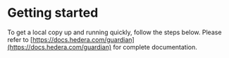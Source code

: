# Getting started

To get a local copy up and running quickly, follow the steps below. Please refer to [https://docs.hedera.com/guardian](https://docs.hedera.com/guardian) for complete documentation.
